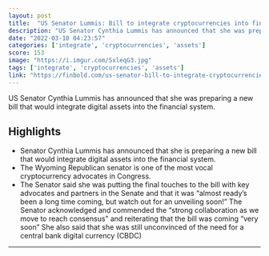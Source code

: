 ```yaml
---
layout: post
title:  "US Senator Lummis: Bill to integrate cryptocurrencies into financial system ‘almost ready'"
description: "US Senator Cynthia Lummis has announced that she was preparing a new bill that would integrate digital assets into the financial system."
date: "2022-03-10 04:23:57"
categories: ['integrate', 'cryptocurrencies', 'assets']
score: 153
image: "https://i.imgur.com/SxleqG3.jpg"
tags: ['integrate', 'cryptocurrencies', 'assets']
link: "https://finbold.com/us-senator-bill-to-integrate-cryptocurrencies-into-financial-system-almost-ready/"
---
```


US Senator Cynthia Lummis has announced that she was preparing a new bill that would integrate digital assets into the financial system.

## Highlights

- Senator Cynthia Lummis has announced that she is preparing a new bill that would integrate digital assets into the financial system.
- The Wyoming Republican senator is one of the most vocal cryptocurrency advocates in Congress.
- The Senator said she was putting the final touches to the bill with key advocates and partners in the Senate and that it was “almost ready’s been a long time coming, but watch out for an unveiling soon!” The Senator acknowledged and commended the “strong collaboration as we move to reach consensus” and reiterating that the bill was coming “very soon” She also said that she was still unconvinced of the need for a central bank digital currency (CBDC)

---

